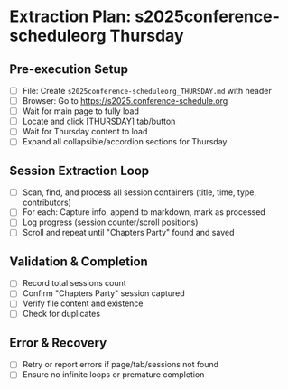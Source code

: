 # Extraction Plan: s2025conference-scheduleorg Thursday

## Pre-execution Setup
- [ ] File: Create `s2025conference-scheduleorg_THURSDAY.md` with header
- [ ] Browser: Go to https://s2025.conference-schedule.org
- [ ] Wait for main page to fully load
- [ ] Locate and click [THURSDAY] tab/button
- [ ] Wait for Thursday content to load
- [ ] Expand all collapsible/accordion sections for Thursday

## Session Extraction Loop
- [ ] Scan, find, and process all session containers (title, time, type, contributors)
- [ ] For each: Capture info, append to markdown, mark as processed
- [ ] Log progress (session counter/scroll positions)
- [ ] Scroll and repeat until "Chapters Party" found and saved

## Validation & Completion
- [ ] Record total sessions count
- [ ] Confirm "Chapters Party" session captured
- [ ] Verify file content and existence
- [ ] Check for duplicates

## Error & Recovery
- [ ] Retry or report errors if page/tab/sessions not found
- [ ] Ensure no infinite loops or premature completion